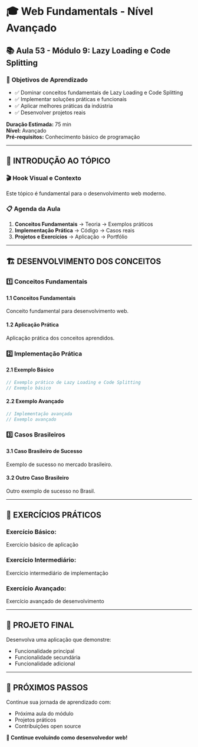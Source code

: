 # 🎓 **Web Fundamentals - Nível Avançado**
## 📚 **Aula 53 - Módulo 9: Lazy Loading e Code Splitting**

### 🎯 **Objetivos de Aprendizado**
- ✅ Dominar conceitos fundamentais de Lazy Loading e Code Splitting
- ✅ Implementar soluções práticas e funcionais
- ✅ Aplicar melhores práticas da indústria
- ✅ Desenvolver projetos reais

**Duração Estimada:** 75 min  
**Nível:** Avançado  
**Pré-requisitos:** Conhecimento básico de programação

---

## 🌟 **INTRODUÇÃO AO TÓPICO**

### 🎬 **Hook Visual e Contexto**
Este tópico é fundamental para o desenvolvimento web moderno.

### 📋 **Agenda da Aula**
1. **Conceitos Fundamentais** → Teoria → Exemplos práticos
2. **Implementação Prática** → Código → Casos reais
3. **Projetos e Exercícios** → Aplicação → Portfólio

---

## 🏗️ **DESENVOLVIMENTO DOS CONCEITOS**

### 1️⃣ **Conceitos Fundamentais**
#### **1.1 Conceitos Fundamentais**
Conceito fundamental para desenvolvimento web.

#### **1.2 Aplicação Prática**
Aplicação prática dos conceitos aprendidos.

### 2️⃣ **Implementação Prática**
#### **2.1 Exemplo Básico**
```javascript
// Exemplo prático de Lazy Loading e Code Splitting
// Exemplo básico
```

#### **2.2 Exemplo Avançado**
```javascript
// Implementação avançada
// Exemplo avançado
```

### 3️⃣ **Casos Brasileiros**
#### **3.1 Caso Brasileiro de Sucesso**
Exemplo de sucesso no mercado brasileiro.

#### **3.2 Outro Caso Brasileiro**
Outro exemplo de sucesso no Brasil.

---

## 🎯 **EXERCÍCIOS PRÁTICOS**

### **Exercício Básico:**
Exercício básico de aplicação

### **Exercício Intermediário:**
Exercício intermediário de implementação

### **Exercício Avançado:**
Exercício avançado de desenvolvimento

---

## 📝 **PROJETO FINAL**

Desenvolva uma aplicação que demonstre:
- Funcionalidade principal
- Funcionalidade secundária
- Funcionalidade adicional

---

## 🚀 **PRÓXIMOS PASSOS**

Continue sua jornada de aprendizado com:
- Próxima aula do módulo
- Projetos práticos
- Contribuições open source

**🎉 Continue evoluindo como desenvolvedor web!**
